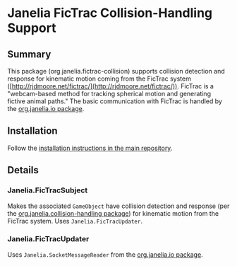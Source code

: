 # Janelia FicTrac Collision-Handling Support

## Summary

This package (org.janelia.fictrac-collision) supports collision detection and response for kinematic motion coming from the FicTrac system ([http://rjdmoore.net/fictrac/](http://rjdmoore.net/fictrac/)).  FicTrac is a "webcam-based method for tracking spherical motion and generating fictive animal paths."  The basic communication with FicTrac is handled by the [org.janelia.io package](https://github.com/JaneliaSciComp/janelia-unity-toolkit/tree/master/org.janelia.io).

## Installation

Follow the [installation instructions in the main repository](https://github.com/JaneliaSciComp/janelia-unity-toolkit/blob/master/README.md#installation).

## Details

### Janelia.FicTracSubject

Makes the associated `GameObject` have collision detection and response (per the [org.janelia.collision-handling package](https://github.com/JaneliaSciComp/janelia-unity-toolkit/tree/master/org.janelia.collision-handling)) for kinematic motion from the FicTrac system.  Uses `Janelia.FicTracUpdater`.

### Janelia.FicTracUpdater

Uses `Janelia.SocketMessageReader` from the [org.janelia.io package](https://github.com/JaneliaSciComp/janelia-unity-toolkit/tree/master/org.janelia.io).
